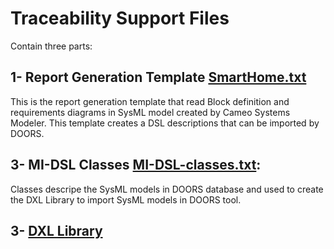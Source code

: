 # Traceability Support Files
Contain three parts:


## 1- Report Generation Template [SmartHome.txt](SmartHome.txt)
This is the report generation template that read Block definition and requirements diagrams in SysML model created by Cameo Systems Modeler. 
This template creates a DSL descriptions that can be imported by DOORS.

## 3- MI-DSL Classes [MI-DSL-classes.txt](MI-DSL-classes.txt):
Classes descripe the SysML models in DOORS database and used to create the DXL Library to import SysML models in DOORS tool.

## 3- [DXL Library](https://github.com/andaamal/ThesisArtifacts/tree/master/Traceability/DXL%20Library%20for%20SysML%20Model)



